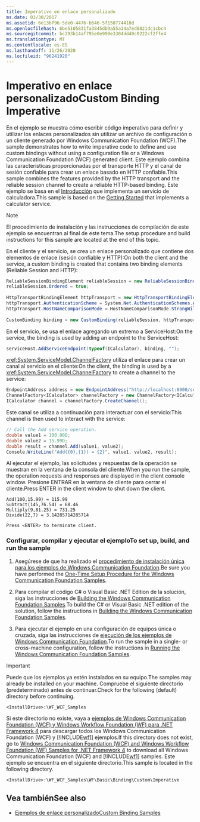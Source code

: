 ```yaml
---
title: Imperativo en enlace personalizado
ms.date: 03/30/2017
ms.assetid: 6e13bf96-5de0-4476-b646-5f150774418d
ms.openlocfilehash: 6be5105831fa3845db9a55a14a7ed8821dc1cbc4
ms.sourcegitcommit: bc293b14af795e0e999e3304dd40c0222cf2ffe4
ms.translationtype: MT
ms.contentlocale: es-ES
ms.lasthandoff: 11/26/2020
ms.locfileid: "96241920"
---
```

# <a name="custom-binding-imperative"></a><span data-ttu-id="6b856-102">Imperativo en enlace personalizado</span><span class="sxs-lookup"><span data-stu-id="6b856-102">Custom Binding Imperative</span></span>

<span data-ttu-id="6b856-103">En el ejemplo se muestra cómo escribir código imperativo para definir y utilizar los enlaces personalizados sin utilizar un archivo de configuración o un cliente generado por Windows Communication Foundation (WCF).</span><span class="sxs-lookup"><span data-stu-id="6b856-103">The sample demonstrates how to write imperative code to define and use custom bindings without using a configuration file or a Windows Communication Foundation (WCF) generated client.</span></span> <span data-ttu-id="6b856-104">Este ejemplo combina las características proporcionadas por el transporte HTTP y el canal de sesión confiable para crear un enlace basado en HTTP confiable.</span><span class="sxs-lookup"><span data-stu-id="6b856-104">This sample combines the features provided by the HTTP transport and the reliable session channel to create a reliable HTTP-based binding.</span></span> <span data-ttu-id="6b856-105">Este ejemplo se basa en el [Introducción](getting-started-sample.md) que implementa un servicio de calculadora.</span><span class="sxs-lookup"><span data-stu-id="6b856-105">This sample is based on the [Getting Started](getting-started-sample.md) that implements a calculator service.</span></span>  
  
> [!NOTE]
> <span data-ttu-id="6b856-106">El procedimiento de instalación y las instrucciones de compilación de este ejemplo se encuentran al final de este tema.</span><span class="sxs-lookup"><span data-stu-id="6b856-106">The setup procedure and build instructions for this sample are located at the end of this topic.</span></span>  
  
 <span data-ttu-id="6b856-107">En el cliente y el servicio, se crea un enlace personalizado que contiene dos elementos de enlace (sesión confiable y HTTP):</span><span class="sxs-lookup"><span data-stu-id="6b856-107">On both the client and the service, a custom binding is created that contains two binding elements (Reliable Session and HTTP):</span></span>  

```csharp
ReliableSessionBindingElement reliableSession = new ReliableSessionBindingElement();  
reliableSession.Ordered = true;  
  
HttpTransportBindingElement httpTransport = new HttpTransportBindingElement();  
httpTransport.AuthenticationScheme = System.Net.AuthenticationSchemes.Anonymous;  
httpTransport.HostNameComparisonMode = HostNameComparisonMode.StrongWildcard;  
  
CustomBinding binding = new CustomBinding(reliableSession, httpTransport);  
```
  
 <span data-ttu-id="6b856-108">En el servicio, se usa el enlace agregando un extremo a ServiceHost:</span><span class="sxs-lookup"><span data-stu-id="6b856-108">On the service, the binding is used by adding an endpoint to the ServiceHost:</span></span>  

```csharp
serviceHost.AddServiceEndpoint(typeof(ICalculator), binding, "");  
```

 <span data-ttu-id="6b856-109"><xref:System.ServiceModel.ChannelFactory> utiliza el enlace para crear un canal al servicio en el cliente:</span><span class="sxs-lookup"><span data-stu-id="6b856-109">On the client, the binding is used by a <xref:System.ServiceModel.ChannelFactory> to create a channel to the service:</span></span>  

```csharp
EndpointAddress address = new EndpointAddress("http://localhost:8000/servicemodelsamples/service");  
ChannelFactory<ICalculator> channelFactory = new ChannelFactory<ICalculator>(binding, address);  
ICalculator channel = channelFactory.CreateChannel();  
```

 <span data-ttu-id="6b856-110">Este canal se utiliza a continuación para interactuar con el servicio:</span><span class="sxs-lookup"><span data-stu-id="6b856-110">This channel is then used to interact with the service:</span></span>  

```csharp
// Call the Add service operation.  
double value1 = 100.00D;  
double value2 = 15.99D;  
double result = channel.Add(value1, value2);  
Console.WriteLine("Add({0},{1}) = {2}", value1, value2, result);  
```

 <span data-ttu-id="6b856-111">Al ejecutar el ejemplo, las solicitudes y respuestas de la operación se muestran en la ventana de la consola del cliente.</span><span class="sxs-lookup"><span data-stu-id="6b856-111">When you run the sample, the operation requests and responses are displayed in the client console window.</span></span> <span data-ttu-id="6b856-112">Presione ENTRAR en la ventana de cliente para cerrar el cliente.</span><span class="sxs-lookup"><span data-stu-id="6b856-112">Press ENTER in the client window to shut down the client.</span></span>  
  
```console  
Add(100,15.99) = 115.99  
Subtract(145,76.54) = 68.46  
Multiply(9,81.25) = 731.25  
Divide(22,7) = 3.14285714285714  
  
Press <ENTER> to terminate client.  
```  
  
### <a name="to-set-up-build-and-run-the-sample"></a><span data-ttu-id="6b856-113">Configurar, compilar y ejecutar el ejemplo</span><span class="sxs-lookup"><span data-stu-id="6b856-113">To set up, build, and run the sample</span></span>  
  
1. <span data-ttu-id="6b856-114">Asegúrese de que ha realizado el [procedimiento de instalación única para los ejemplos de Windows Communication Foundation](one-time-setup-procedure-for-the-wcf-samples.md).</span><span class="sxs-lookup"><span data-stu-id="6b856-114">Be sure you have performed the [One-Time Setup Procedure for the Windows Communication Foundation Samples](one-time-setup-procedure-for-the-wcf-samples.md).</span></span>  
  
2. <span data-ttu-id="6b856-115">Para compilar el código C# o Visual Basic .NET Edition de la solución, siga las instrucciones de [Building the Windows Communication Foundation Samples](building-the-samples.md).</span><span class="sxs-lookup"><span data-stu-id="6b856-115">To build the C# or Visual Basic .NET edition of the solution, follow the instructions in [Building the Windows Communication Foundation Samples](building-the-samples.md).</span></span>  
  
3. <span data-ttu-id="6b856-116">Para ejecutar el ejemplo en una configuración de equipos única o cruzada, siga las instrucciones de [ejecución de los ejemplos de Windows Communication Foundation](running-the-samples.md).</span><span class="sxs-lookup"><span data-stu-id="6b856-116">To run the sample in a single- or cross-machine configuration, follow the instructions in [Running the Windows Communication Foundation Samples](running-the-samples.md).</span></span>  
  
> [!IMPORTANT]
> <span data-ttu-id="6b856-117">Puede que los ejemplos ya estén instalados en su equipo.</span><span class="sxs-lookup"><span data-stu-id="6b856-117">The samples may already be installed on your machine.</span></span> <span data-ttu-id="6b856-118">Compruebe el siguiente directorio (predeterminado) antes de continuar.</span><span class="sxs-lookup"><span data-stu-id="6b856-118">Check for the following (default) directory before continuing.</span></span>  
>
> `<InstallDrive>:\WF_WCF_Samples`  
>
> <span data-ttu-id="6b856-119">Si este directorio no existe, vaya a [ejemplos de Windows Communication Foundation (WCF) y Windows Workflow Foundation (WF) para .NET Framework 4](https://www.microsoft.com/download/details.aspx?id=21459) para descargar todos los Windows Communication Foundation (WCF) y [!INCLUDE[wf1](../../../../includes/wf1-md.md)] ejemplos.</span><span class="sxs-lookup"><span data-stu-id="6b856-119">If this directory does not exist, go to [Windows Communication Foundation (WCF) and Windows Workflow Foundation (WF) Samples for .NET Framework 4](https://www.microsoft.com/download/details.aspx?id=21459) to download all Windows Communication Foundation (WCF) and [!INCLUDE[wf1](../../../../includes/wf1-md.md)] samples.</span></span> <span data-ttu-id="6b856-120">Este ejemplo se encuentra en el siguiente directorio.</span><span class="sxs-lookup"><span data-stu-id="6b856-120">This sample is located in the following directory.</span></span>  
>
> `<InstallDrive>:\WF_WCF_Samples\WF\Basic\Binding\Custom\Imperative`  
  
## <a name="see-also"></a><span data-ttu-id="6b856-121">Vea también</span><span class="sxs-lookup"><span data-stu-id="6b856-121">See also</span></span>

- [<span data-ttu-id="6b856-122">Ejemplos de enlace personalizado</span><span class="sxs-lookup"><span data-stu-id="6b856-122">Custom Binding Samples</span></span>](custom-binding.md)
